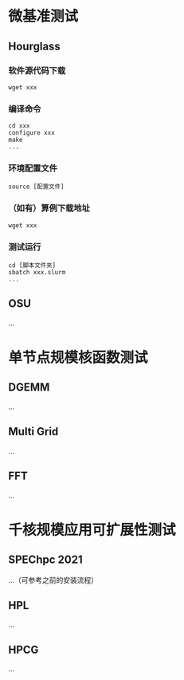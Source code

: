 # 微基准测试

## Hourglass

### 软件源代码下载
```
wget xxx
```

### 编译命令
```
cd xxx
configure xxx
make
...
```

### 环境配置文件
```
source [配置文件]
```

### （如有）算例下载地址
```
wget xxx
```

### 测试运行
```
cd [脚本文件夹]
sbatch xxx.slurm
...
```

## OSU
...

# 单节点规模核函数测试

## DGEMM
...

## Multi Grid
...

## FFT
...

# 千核规模应用可扩展性测试

## SPEChpc 2021
...（可参考之前的安装流程）

## HPL
...

## HPCG
...
